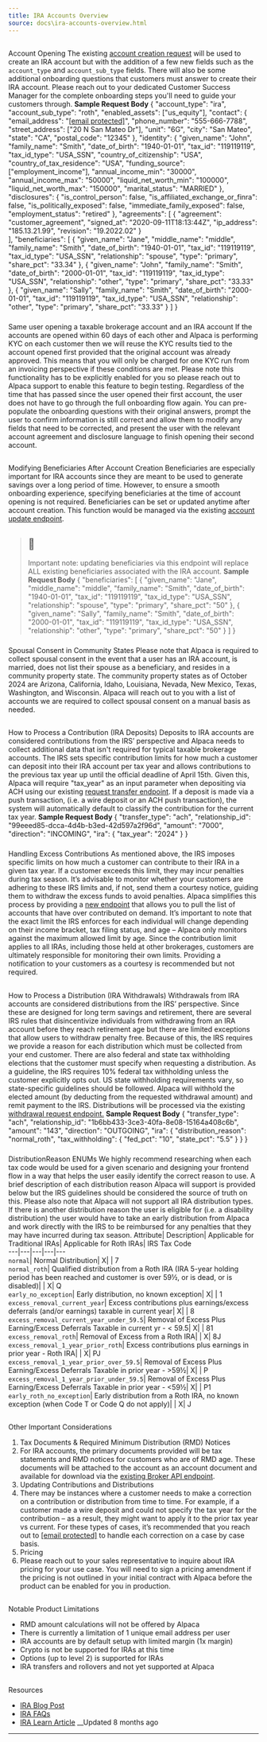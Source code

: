 ```yaml
---
title: IRA Accounts Overview
source: docs\ira-accounts-overview.html
---
```


## 
Account Opening
[](ira-accounts-overview.html#account-opening)
The existing [account creation request](..-reference-createaccount-1.md) will be used to create an IRA account but with the addition of a few new fields such as the `account_type` and `account_sub_type` fields. There will also be some additional onboarding questions that customers must answer to create their IRA account. Please reach out to your dedicated Customer Success Manager for the complete onboarding steps you'll need to guide your customers through.
**Sample Request Body**
{
"account_type": "ira",
"account_sub_type": "roth",
"enabled_assets": ["us_equity"],
"contact": {
"email_address": "[[email protected]](../cdn-cgi/l/email-protection.html)",
"phone_number": "555-666-7788",
"street_address": ["20 N San Mateo Dr"],
"unit": "6G",
"city": "San Mateo",
"state": "CA",
"postal_code": "12345"
},
"identity": {
"given_name": "John",
"family_name": "Smith",
"date_of_birth": "1940-01-01",
"tax_id": "119119119",
"tax_id_type": "USA_SSN",
"country_of_citizenship": "USA",
"country_of_tax_residence": "USA",
"funding_source": ["employment_income"],
"annual_income_min": "30000",
"annual_income_max": "50000",
"liquid_net_worth_min": "100000",
"liquid_net_worth_max": "150000",
"marital_status": "MARRIED"
},
"disclosures": {
"is_control_person": false,
"is_affiliated_exchange_or_finra": false,
"is_politically_exposed": false,
"immediate_family_exposed": false,
"employment_status": "retired"
},
"agreements": [
{
"agreement": "customer_agreement",
"signed_at": "2020-09-11T18:13:44Z",
"ip_address": "185.13.21.99",
"revision": "19.2022.02"
}    
],
"beneficiaries": [
{
"given_name": "Jane",
"middle_name": "middle",
"family_name": "Smith",
"date_of_birth": "1940-01-01",
"tax_id": "119119119",
"tax_id_type": "USA_SSN",
"relationship": "spouse",
"type": "primary",
"share_pct": "33.34"
},
{
"given_name": "John",
"family_name": "Smith",
"date_of_birth": "2000-01-01",
"tax_id": "119119119",
"tax_id_type": "USA_SSN",
"relationship": "other",
"type": "primary",
"share_pct": "33.33"
},
{
"given_name": "Sally",
"family_name": "Smith",
"date_of_birth": "2000-01-01",
"tax_id": "119119119",
"tax_id_type": "USA_SSN",
"relationship": "other",
"type": "primary",
"share_pct": "33.33"
}
]
}
### 
Same user opening a taxable brokerage account and an IRA account
[](ira-accounts-overview.html#same-user-opening-a-taxable-brokerage-account-and-an-ira-account)
If the accounts are opened within 60 days of each other and Alpaca is performing KYC on each customer then we will reuse the KYC results tied to the account opened first provided that the original account was already approved. This means that you will only be charged for one KYC run from an invoicing perspective if these conditions are met. Please note this functionality has to be explicitly enabled for you so please reach out to Alpaca support to enable this feature to begin testing. 
Regardless of the time that has passed since the user opened their first account, the user does not have to go through the full onboarding flow again. You can pre-populate the onboarding questions with their original answers, prompt the user to confirm information is still correct and allow them to modify any fields that need to be corrected, and present the user with the relevant account agreement and disclosure language to finish opening their second account.
## 
Modifying Beneficiaries After Account Creation
[](ira-accounts-overview.html#modifying-beneficiaries-after-account-creation)
Beneficiaries are especially important for IRA accounts since they are meant to be used to generate savings over a long period of time. However, to ensure a smooth onboarding experience, specifying beneficiaries at the time of account opening is not required. Beneficiaries can be set or updated anytime after account creation. This function would be managed via the existing [account update endpoint](..-reference-patchaccount-1.md). 
> ## 🚧
> 
> Important note: updating beneficiaries via this endpoint will replace ALL existing beneficiaries associated with the IRA account.
**Sample Request Body**
{
"beneficiaries": [
{
"given_name": "Jane",
"middle_name": "middle",
"family_name": "Smith",
"date_of_birth": "1940-01-01",
"tax_id": "119119119",
"tax_id_type": "USA_SSN",
"relationship": "spouse",
"type": "primary",
"share_pct": "50"
},
{
"given_name": "Sally",
"family_name": "Smith",
"date_of_birth": "2000-01-01",
"tax_id": "119119119",
"tax_id_type": "USA_SSN",
"relationship": "other",
"type": "primary",
"share_pct": "50"
}
]
}
### 
Spousal Consent in Community States
[](ira-accounts-overview.html#spousal-consent-in-community-states)
Please note that Alpaca is required to collect spousal consent in the event that a user has an IRA account, is married, does not list their spouse as a beneficiary, and resides in a community property state. The community property states as of October 2024 are Arizona, California, Idaho, Louisiana, Nevada, New Mexico, Texas, Washington, and Wisconsin. Alpaca will reach out to you with a list of accounts we are required to collect spousal consent on a manual basis as needed.
## 
How to Process a Contribution (IRA Deposits)
[](ira-accounts-overview.html#how-to-process-a-contribution-ira-deposits)
Deposits to IRA accounts are considered contributions from the IRS’ perspective and Alpaca needs to collect additional data that isn't required for typical taxable brokerage accounts. The IRS sets specific contribution limits for how much a customer can deposit into their IRA account per tax year and allows contributions to the previous tax year up until the official deadline of April 15th.
Given this, Alpaca will require "tax_year" as an input parameter when depositing via ACH using our existing [request transfer endpoint](..-reference-createtransferforaccount.md). If a deposit is made via a push transaction, (i.e. a wire deposit or an ACH push transaction), the system will automatically default to classify the contribution for the current tax year.
**Sample Request Body**
{
"transfer_type": "ach",
"relationship_id": "99eeed85-dcca-4d4b-b3ed-42d597a2f96d",
"amount": "7000",
"direction": "INCOMING",
"ira": {
"tax_year": "2024"
}
}
### 
Handling Excess Contributions
[](ira-accounts-overview.html#handling-excess-contributions)
As mentioned above, the IRS imposes specific limits on how much a customer can contribute to their IRA in a given tax year. If a customer exceeds this limit, they may incur penalties during tax season. It’s advisable to monitor whether your customers are adhering to these IRS limits and, if not, send them a courtesy notice, guiding them to withdraw the excess funds to avoid penalties.
Alpaca simplifies this process by providing a [new endpoint](..-reference-listiraexcesscontritbutions.md) that allows you to pull the list of accounts that have over contributed on demand. It’s important to note that the exact limit the IRS enforces for each individual will change depending on their income bracket, tax filing status, and age – Alpaca only monitors against the maximum allowed limit by age. Since the contribution limit applies to all IRAs, including those held at other brokerages, customers are ultimately responsible for monitoring their own limits. Providing a notification to your customers as a courtesy is recommended but not required.
## 
How to Process a Distribution (IRA Withdrawals)
[](ira-accounts-overview.html#how-to-process-a-distribution-ira-withdrawals)
Withdrawals from IRA accounts are considered distributions from the IRS’ perspective. Since these are designed for long term savings and retirement, there are several IRS rules that disincentivize individuals from withdrawing from an IRA account before they reach retirement age but there are limited exceptions that allow users to withdraw penalty free. 
Because of this, the IRS requires we provide a reason for each distribution which must be collected from your end customer. There are also federal and state tax withholding elections that the customer must specify when requesting a distribution. As a guideline, the IRS requires 10% federal tax withholding unless the customer explicitly opts out. US state withholding requirements vary, so state-specific guidelines should be followed. Alpaca will withhold the elected amount (by deducting from the requested withdrawal amount) and remit payment to the IRS. Distributions will be processed via the existing [withdrawal request endpoint.](..-reference-createtransferforaccount.md)
**Sample Request Body**
{
"transfer_type": "ach",
"relationship_id": "1b6bb433-3ce3-40fa-8e08-15164a408c6b",
"amount": "143",
"direction": "OUTGOING",
"ira": {
"distribution_reason": "normal_roth",
"tax_withholding": {
"fed_pct": "10",
"state_pct": "5.5"
}
}
}
### 
DistributionReason ENUMs
[](ira-accounts-overview.html#distributionreason-enums)
We highly recommend researching when each tax code would be used for a given scenario and designing your frontend flow in a way that helps the user easily identify the correct reason to use. A brief description of each distribution reason Alpaca will support is provided below but the IRS guidelines should be considered the source of truth on this. Please also note that Alpaca will not support all IRA distribution types. If there is another distribution reason the user is eligible for (i.e. a disability distribution) the user would have to take an early distribution from Alpaca and work directly with the IRS to be reimbursed for any penalties that they may have incurred during tax season.
Attribute| Description| Applicable for Traditional IRAs| Applicable for Roth IRAs| IRS Tax Code  
---|---|---|---|---  
`normal`| Normal Distribution| X| | 7  
`normal_roth`| Qualified distribution from a Roth IRA (IRA 5-year holding period has been reached and customer is over 59½, or is dead, or is disabled)| | X| Q  
`early_no_exception`| Early distribution, no known exception| X| | 1  
`excess_removal_current_year`| Excess contributions plus earnings/excess deferrals (and/or earnings) taxable in current year| X| | 8  
`excess_removal_current_year_under_59.5`| Removal of Excess Plus Earning/Excess Deferrals Taxable in current yr - < 59.5| X| | 81  
`excess_removal_roth`| Removal of Excess from a Roth IRA| | X| 8J  
`excess_removal_1_year_prior_roth`| Excess contributions plus earnings in prior year - Roth IRA| | X| PJ  
`excess_removal_1_year_prior_over_59.5`| Removal of Excess Plus Earning/Excess Deferrals Taxable in prior year - >59½| X| | P  
`excess_removal_1_year_prior_under_59.5`| Removal of Excess Plus Earning/Excess Deferrals Taxable in prior year - <59½| X| | P1  
`early_roth_no_exception`| Early distribution from a Roth IRA, no known exception (when Code T or Code Q do not apply)| | X| J  
## 
Other Important Considerations
[](ira-accounts-overview.html#other-important-considerations)
1. Tax Documents & Required Minimum Distribution (RMD) Notices 
1. For IRA accounts, the primary documents provided will be tax statements and RMD notices for customers who are of RMD age. These documents will be attached to the account as an account document and available for download via the [existing Broker API endpoint](..-reference-downloaddocfromaccount-1-ref-alpaca.markets.md).
2. Updating Contributions and Distributions 
1. There may be instances where a customer needs to make a correction on a contribution or distribution from time to time. For example, if a customer made a wire deposit and could not specify the tax year for the contribution – as a result, they might want to apply it to the prior tax year vs current. For these types of cases, it’s recommended that you reach out to [[email protected]](../cdn-cgi/l/email-protection.html#7a180815111f08090f0a0a15080e3a1b160a1b191b54171b08111f0e09) to handle each correction on a case by case basis.
3. Pricing 
1. Please reach out to your sales representative to inquire about IRA pricing for your use case. You will need to sign a pricing amendment if the pricing is not outlined in your initial contract with Alpaca before the product can be enabled for you in production. 
## 
Notable Product Limitations
[](ira-accounts-overview.html#notable-product-limitations)
* RMD amount calculations will not be offered by Alpaca
* There is currently a limitation of 1 unique email address per user
* IRA accounts are by default setup with limited margin (1x margin)
* Crypto is not be supported for IRAs at this time
* Options (up to level 2) is supported for IRAs
* IRA transfers and rollovers and not yet supported at Alpaca
## 
Resources
[](ira-accounts-overview.html#resources)
* [IRA Blog Post](https://alpaca.markets/blog/ira-accounts-now-available-through-alpacas-broker-api/)
* [IRA FAQs](https://alpaca.markets/support/tag/ira)
* [IRA Learn Article](https://alpaca.markets/learn/getting-started-with-ira-accounts-for-broker-api/)
__Updated 8 months ago
* * *
